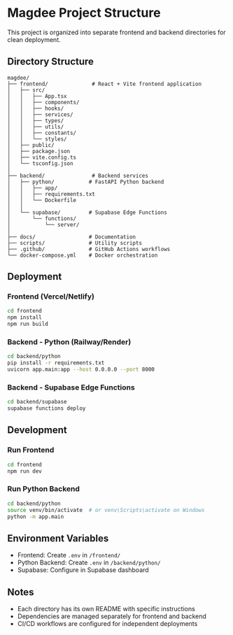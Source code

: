 # Magdee Project Structure

This project is organized into separate frontend and backend directories for clean deployment.

## Directory Structure

```
magdee/
├── frontend/              # React + Vite frontend application
│   ├── src/
│   │   ├── App.tsx
│   │   ├── components/
│   │   ├── hooks/
│   │   ├── services/
│   │   ├── types/
│   │   ├── utils/
│   │   ├── constants/
│   │   └── styles/
│   ├── public/
│   ├── package.json
│   ├── vite.config.ts
│   └── tsconfig.json
│
├── backend/               # Backend services
│   ├── python/           # FastAPI Python backend
│   │   ├── app/
│   │   ├── requirements.txt
│   │   └── Dockerfile
│   │
│   └── supabase/         # Supabase Edge Functions
│       └── functions/
│           └── server/
│
├── docs/                 # Documentation
├── scripts/              # Utility scripts
├── .github/              # GitHub Actions workflows
└── docker-compose.yml    # Docker orchestration
```

## Deployment

### Frontend (Vercel/Netlify)
```bash
cd frontend
npm install
npm run build
```

### Backend - Python (Railway/Render)
```bash
cd backend/python
pip install -r requirements.txt
uvicorn app.main:app --host 0.0.0.0 --port 8000
```

### Backend - Supabase Edge Functions
```bash
cd backend/supabase
supabase functions deploy
```

## Development

### Run Frontend
```bash
cd frontend
npm run dev
```

### Run Python Backend
```bash
cd backend/python
source venv/bin/activate  # or venv\Scripts\activate on Windows
python -m app.main
```

## Environment Variables

- Frontend: Create `.env` in `/frontend/`
- Python Backend: Create `.env` in `/backend/python/`
- Supabase: Configure in Supabase dashboard

## Notes

- Each directory has its own README with specific instructions
- Dependencies are managed separately for frontend and backend
- CI/CD workflows are configured for independent deployments
